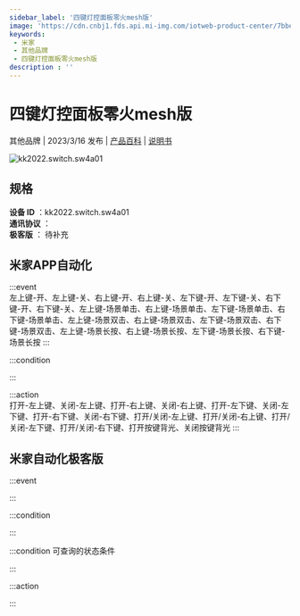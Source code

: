 ```yaml
---
sidebar_label: '四键灯控面板零火mesh版'
image: 'https://cdn.cnbj1.fds.api.mi-img.com/iotweb-product-center/7bbe6566383c5ad86ea86596635ff7bd_1670209726890.png?GalaxyAccessKeyId=AKVGLQWBOVIRQ3XLEW&Expires=9223372036854775807&Signature=+nX7VkvG2DaHVqKI6eYFsEPWrO8='
keywords: 
 - 米家
 - 其他品牌
 - 四键灯控面板零火mesh版
description : ''
---
```

# 四键灯控面板零火mesh版

其他品牌 | 2023/3/16 发布 | [产品百科](https://home.mi.com/webapp/content/baike/product/index.html?model=kk2022.switch.sw4a01/) | [说明书](https://home.mi.com/views/introduction.html?model=kk2022.switch.sw4a01&region=cn)

![kk2022.switch.sw4a01](https://cdn.cnbj1.fds.api.mi-img.com/iotweb-product-center/7bbe6566383c5ad86ea86596635ff7bd_1670209726890.png?GalaxyAccessKeyId=AKVGLQWBOVIRQ3XLEW&Expires=9223372036854775807&Signature=+nX7VkvG2DaHVqKI6eYFsEPWrO8=)

## 规格  
> 
**设备 ID** ：kk2022.switch.sw4a01  
**通讯协议** ：  
**极客版**  ： 待补充 


## 米家APP自动化  

:::event  
左上键-开、左上键-关、右上键-开、右上键-关、左下键-开、左下键-关、右下键-开、右下键-关、左上键-场景单击、右上键-场景单击、左下键-场景单击、右下键-场景单击、左上键-场景双击、右上键-场景双击、左下键-场景双击、右下键-场景双击、左上键-场景长按、右上键-场景长按、左下键-场景长按、右下键-场景长按
:::

:::condition  

:::

:::action   
打开-左上键、关闭-左上键、打开-右上键、关闭-右上键、打开-左下键、关闭-左下键、打开-右下键、关闭-右下键、打开/关闭-左上键、打开/关闭-右上键、打开/关闭-左下键、打开/关闭-右下键、打开按键背光、关闭按键背光
:::

## 米家自动化极客版  

:::event  

:::

:::condition  

:::

:::condition 可查询的状态条件  

:::

:::action  

:::

        
